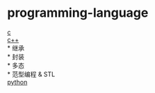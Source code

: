 # programming-language
[c](./c.md)  
[c++](./cpp.md)  
    * 继承  
    * 封装  
    * 多态  
    * 范型编程 & STL  
[python](./python.md)  
